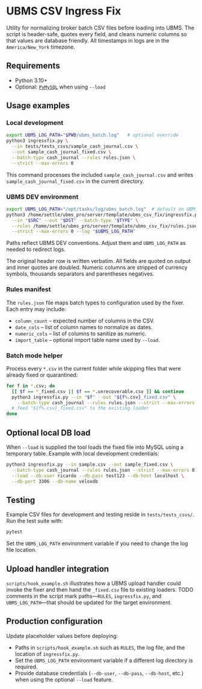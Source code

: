# UBMS CSV Ingress Fix

Utility for normalizing broker batch CSV files before loading into UBMS. The
script is header-safe, quotes every field, and cleans numeric columns so that
values are database friendly.  All timestamps in logs are in the
`America/New_York` timezone.

## Requirements
* Python 3.10+
* Optional: [`PyMySQL`](https://pymysql.readthedocs.io/) when using `--load`

## Usage examples

### Local development

```bash
export UBMS_LOG_PATH="$PWD/ubms_batch.log"   # optional override
python3 ingressfix.py \
  --in tests/tests_csvs/sample_cash_journal.csv \
  --out sample_cash_journal_fixed.csv \
  --batch-type cash_journal --rules rules.json \
  --strict --max-errors 0
```

This command processes the included `sample_cash_journal.csv` and writes
`sample_cash_journal_fixed.csv` in the current directory.

### UBMS DEV environment

```bash
export UBMS_LOG_PATH="/opt/tasks/log/ubms_batch.log"  # default on UBMS hosts
python3 /home/settle/ubms_pro/server/template/ubms_csv_fix/ingressfix.py \
  --in "$SRC" --out "$DST" --batch-type "$TYPE" \
  --rules /home/settle/ubms_pro/server/template/ubms_csv_fix/rules.json \
  --strict --max-errors 0 --log "$UBMS_LOG_PATH"
```

Paths reflect UBMS DEV conventions. Adjust them and `UBMS_LOG_PATH` as needed to
redirect logs.

The original header row is written verbatim.  All fields are quoted on output
and inner quotes are doubled.  Numeric columns are stripped of currency symbols,
thousands separators and parentheses negatives.

### Rules manifest

The `rules.json` file maps batch types to configuration used by the fixer. Each entry may include:

* `column_count` – expected number of columns in the CSV.
* `date_cols` – list of column names to normalize as dates.
* `numeric_cols` – list of columns to sanitize as numeric.
* `import_table` – optional import table name used by `--load`.

### Batch mode helper
Process every `*.csv` in the current folder while skipping files that were
already fixed or quarantined:

```bash
for f in *.csv; do
  [[ $f == *_fixed.csv || $f == *.unrecoverable.csv ]] && continue
  python3 ingressfix.py --in "$f" --out "${f%.csv}_fixed.csv" \
    --batch-type cash_journal --rules rules.json --strict --max-errors 0
  # feed "${f%.csv}_fixed.csv" to the existing loader
done
```

## Optional local DB load
When `--load` is supplied the tool loads the fixed file into MySQL using a
temporary table.  Example with local development credentials:

```bash
python3 ingressfix.py --in sample.csv --out sample_fixed.csv \
  --batch-type cash_journal --rules rules.json --strict --max-errors 0 \
  --load --db-user ricardo --db-pass test123 --db-host localhost \
  --db-port 3306 --db-name veloxdb
```

## Testing

Example CSV files for development and testing reside in `tests/tests_csvs/`.
Run the test suite with:

```bash
pytest
```

Set the `UBMS_LOG_PATH` environment variable if you need to change the log file
location.

## Upload handler integration
`scripts/hook_example.sh` illustrates how a UBMS upload handler could invoke the
fixer and then hand the `_fixed.csv` file to existing loaders.  TODO comments in
the script mark paths—`RULES`, `ingressfix.py`, and `UBMS_LOG_PATH`—that should
be updated for the target environment.

## Production configuration
Update placeholder values before deploying:

* Paths in `scripts/hook_example.sh` such as `RULES`, the log file, and the
  location of `ingressfix.py`.
* Set the `UBMS_LOG_PATH` environment variable if a different log directory is
  required.
* Provide database credentials (`--db-user`, `--db-pass`, `--db-host`, etc.)
  when using the optional `--load` feature.
